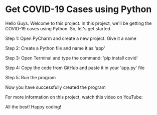 # Get COVID-19 Cases using Python

Hello Guys. Welcome to this project. In this project, we'll be getting the COVID-19 cases using Python.
So, let's get started.

Step 1: Open PyCharm and create a new project. Give it a name

Step 2: Create a Python file and name it as 'app'

Step 3: Open Terminal and type the command: 'pip install covid'

Step 4: Copy the code from GitHub and paste it in your 'app.py' file

Step 5: Run the program

Now you have successfully created the program

For more information on this project, watch this video on YouTube: 

All the best!
Happy coding!
